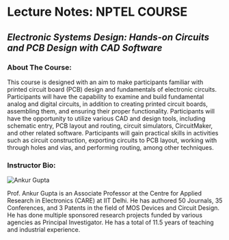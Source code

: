 # Lecture Notes: NPTEL COURSE

## *Electronic Systems Design: Hands-on Circuits and PCB Design with CAD Software*

### About The Course:
This course is designed with an aim to make participants familiar with printed circuit board (PCB) design and fundamentals of electronic circuits. Participants will have the capability to examine and build fundamental analog and digital circuits, in addition to creating printed circuit boards, assembling them, and ensuring their proper functionality. Participants will have the opportunity to utilize various CAD and design tools, including schematic entry, PCB layout and routing, circuit simulators, CircuitMaker, and other related software. Participants will gain practical skills in activities such as circuit construction, exporting circuits to PCB layout, working with through holes and vias, and performing routing, among other techniques.

### Instructor Bio:
![Ankur Gupta](https://storage.googleapis.com/swayam-node1-production.appspot.com/instructor/assets/i_1880.jpg)

Prof. Ankur Gupta is an Associate Professor at the Centre for Applied Research in Electronics (CARE) at IIT Delhi. He has authored 50 Journals, 35 Conferences, and 3 Patents in the field of MOS Devices and Circuit Design. He has done multiple sponsored research projects funded by various agencies as Principal Investigator. He has a total of 11.5 years of teaching and industrial experience.